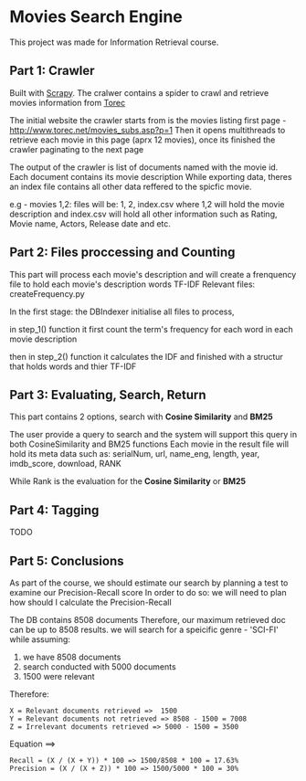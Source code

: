 # Movies Search Engine

This project was made for Information Retrieval course.


## Part 1: Crawler

Built with [Scrapy](http://scrapy.org/).
The cralwer contains a spider to crawl and retrieve movies information from [Torec](http://torec.net)

The initial website the crawler starts from is the movies listing first page - http://www.torec.net/movies_subs.asp?p=1
Then it opens multithreads to retrieve each movie in this page (aprx 12 movies), once its finished the crawler paginating to the next page

The output of the crawler is list of documents named with the movie id.
Each document contains its movie description
While exporting  data, theres an index file contains all other data reffered to the spicfic movie.

e.g - movies 1,2:
files will be: 1, 2, index.csv
where 1,2 will hold the movie description
and index.csv will hold all other information such as Rating, Movie name, Actors, Release date and etc.

## Part 2: Files proccessing and Counting

This part will process each movie's description and will create a frenquency file to hold each movie's description words TF-IDF
Relevant files:   createFrequency.py

In the first stage: the DBIndexer initialise all files to process,

in step_1() function it first count the term's frequency for each word in each movie description

then in step_2() function it calculates the IDF and finished with a structur that holds words and thier TF-IDF


## Part 3: Evaluating, Search, Return

This part contains 2 options, search with **Cosine Similarity** and **BM25**

The user provide a query to search and the system will support this query in both CosineSimilarity and BM25 functions
Each movie in the result file will hold its meta data such as: serialNum, url, name_eng, length, year, imdb_score, download, RANK
 
While Rank is the evaluation for the **Cosine Similarity** or **BM25**

## Part 4: Tagging

TODO

## Part 5: Conclusions

As part of the course, we should estimate our search by planning a test to examine our Precision-Recall score
In order to do so: we will need to plan how should I calculate the Precision-Recall

The DB contains 8508 documents
Therefore, our maximum retrieved doc can be up to 8508 results.
we will search for a speicific genre - 'SCI-FI' while assuming:

1. we have 8508 documents
2. search conducted with 5000 documents
3. 1500 were relevant

Therefore:
```
X = Relevant documents retrieved =>  1500
Y = Relevant documents not retrieved => 8508 - 1500 = 7008
Z = Irrelevant documents retrieved => 5000 - 1500 = 3500
```
Equation ==>
```
Recall = (X / (X + Y)) * 100 => 1500/8508 * 100 = 17.63%
Precision = (X / (X + Z)) * 100 => 1500/5000 * 100 = 30%
```
